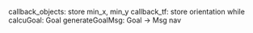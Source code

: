 callback_objects: store min_x, min_y 
callback_tf: store orientation 
while
	calcuGoal: Goal 
	generateGoalMsg: Goal -> Msg
	nav